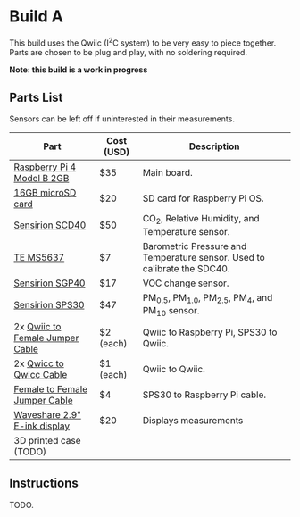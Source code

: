 # Build A

This build uses the Qwiic (I<sup>2</sup>C system) to be very easy to piece together. Parts are chosen to be plug and play, with no soldering required.

**Note: this build is a work in progress**

## Parts List

Sensors can be left off if uninterested in their measurements.

| Part | Cost (USD) | Description |
| ---- | ---- | ----------- |
| [Raspberry Pi 4 Model B 2GB](https://www.sparkfun.com/products/15446) | $35 | Main board.
| [16GB microSD card](https://www.sparkfun.com/products/15051) | $20 | SD card for Raspberry Pi OS.
| [Sensirion SCD40](https://www.sparkfun.com/products/18365) | $50 | CO<sub>2</sub>, Relative Humidity, and Temperature sensor.
| [TE MS5637](https://www.sparkfun.com/products/14688) | $7 | Barometric Pressure and Temperature sensor. Used to calibrate the SDC40.
| [Sensirion SGP40](https://www.sparkfun.com/products/18345) | $17 | VOC change sensor.
| [Sensirion SPS30](https://www.sparkfun.com/products/15103) | $47 | PM<sub>0.5</sub>, PM<sub>1.0</sub>, PM<sub>2.5</sub>, PM<sub>4</sub>, and PM<sub>10</sub> sensor.
| 2x [Qwiic to Female Jumper Cable](https://www.sparkfun.com/products/17261) | $2 (each) | Qwiic to Raspberry Pi, SPS30 to Qwiic.
| 2x [Qwicc to Qwicc Cable](https://www.sparkfun.com/products/17260) | $1 (each) | Qwiic to Qwiic.
| [Female to Female Jumper Cable](https://www.sparkfun.com/products/8430) | $4 | SPS30 to Raspberry Pi cable.
| [Waveshare 2.9" E-ink display](https://www.waveshare.com/product/displays/e-paper/epaper-2/2.9inch-e-paper-module.htm) | $20 | Displays measurements
| 3D printed case (TODO) |

## Instructions

TODO.